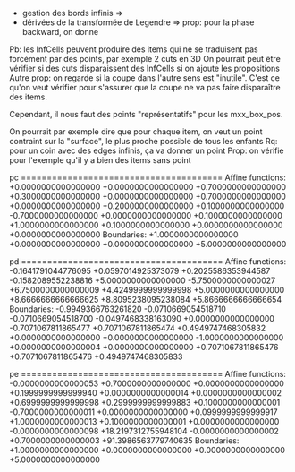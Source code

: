 * gestion des bords infinis
  => 
* dérivées de la transformée de Legendre
  => prop: pour la phase backward, on donne 

Pb: les InfCells peuvent produire des items qui ne se traduisent pas forcément par des points, par exemple 2 cuts en 3D
  On pourrait peut être vérifier si des cuts disparaissent des InfCells si on ajoute les propositions
  Autre prop: on regarde si la coupe dans l'autre sens est "inutile". C'est ce qu'on veut vérifier pour s'assurer que la coupe ne va pas faire disparaître des items.

  Cependant, il nous faut des points "représentatifs" pour les mxx_box_pos.

  On pourrait par exemple dire que pour chaque item, on veut un point contraint sur la "surface", le plus proche possible de tous les enfants
    Rq: pour un coin avec des edges infinis, ça va donner un point
    Prop: on vérifie pour l'exemple qu'il y a bien des items sans point


pc =======================================
Affine functions:
  +0.0000000000000000  +0.0000000000000000  +0.7000000000000000  +0.3000000000000000
  +0.0000000000000000  +0.7000000000000000  +0.0000000000000000  +0.2000000000000000
  +0.1000000000000000  -0.7000000000000000  +0.0000000000000000  +0.1000000000000000
  +1.0000000000000000  +0.1000000000000000  +0.0000000000000000  +0.0000000000000000
Boundaries:
  +1.0000000000000000  +0.0000000000000000  +0.0000000000000000  +5.0000000000000000

pd =======================================
Affine functions:
  -0.1641791044776095  +0.0597014925373079  +0.2025586353944587  -0.1582089552238816
  +5.0000000000000000  -5.7500000000000027  +6.7500000000000009  +4.4249999999999998
  +5.0000000000000000  +8.6666666666666625  +8.8095238095238084  +5.8666666666666654
Boundaries:
  -0.9949366763261820  -0.0710669054518710  -0.0710669054518700  -0.0497468338163090
  +0.0000000000000000  -0.7071067811865477  +0.7071067811865474  +0.4949747468305832
  +0.0000000000000000  +0.0000000000000000  -1.0000000000000000  +0.0000000000000004
  +0.0000000000000000  +0.7071067811865476  +0.7071067811865476  +0.4949747468305833

pe =======================================
Affine functions:
   -0.0000000000000053  +0.7000000000000000  +0.0000000000000000   +0.1999999999999940
   +0.0000000000000014  +0.0000000000000002  +0.6999999999999998   +0.2999999999999883
   +0.1000000000000001  -0.7000000000000011  +0.0000000000000000   +0.0999999999999917
   +1.0000000000000013  +0.1000000000000001  +0.0000000000000000   -0.0000000000000098
  +18.2197312755948104  -0.0000000000000002  +0.7000000000000003  +91.3986563779740635
Boundaries:
  +1.0000000000000000  +0.0000000000000000  +0.0000000000000000  +5.0000000000000000
